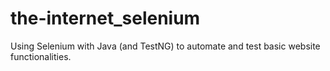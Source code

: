# the-internet_selenium
Using Selenium with Java (and TestNG) to automate and test basic website functionalities.
